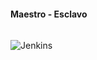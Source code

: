<h1 class="title" style="display:none">Resultados: Sprint 2</h1>
<h4 style="text-transform: none;"> Maestro - Esclavo</h4>

<img src="media\images\Servidor_Integración.png" alt="Jenkins" style="margin: 15px 0px;
                                                                            background: none;
                                                                            border: 0;
                                                                            box-shadow: none;">